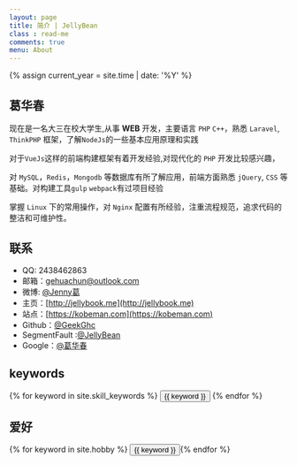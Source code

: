 ```yaml
---
layout: page
title: 简介 | JellyBean
class : read-me
comments: true
menu: About
---
```

{% assign current_year = site.time | date: '%Y' %}

## 葛华春

现在是一名大三在校大学生,从事 **WEB** 开发，主要语言 `PHP` `C++`，熟悉 `Laravel`, `ThinkPHP` 框架，了解`NodeJs`的一些基本应用原理和实践

对于`VueJs`这样的前端构建框架有着开发经验,对现代化的 `PHP` 开发比较感兴趣，

对 `MySQL`，`Redis`，`Mongodb` 等数据库有所了解应用，前端方面熟悉 `jQuery`, `CSS` 等基础。对构建工具`gulp` `webpack`有过项目经验

掌握 `Linux` 下的常用操作，对 `Nginx` 配置有所经验，注重流程规范，追求代码的整洁和可维护性。

## 联系

- QQ: 2438462863
- 邮箱：gehuachun@outlook.com
- 微博: [@Jenny葛](http://weibo.com/geekghc)
- 主页：[http://jellybook.me](http://jellybook.me)
- 站点：[https://kobeman.com](https://kobeman.com)
- Github：[@GeekGhc](https://github.com/GeekGhc)
- SegmentFault :[@JellyBean](https://segmentfault.com/u/jellygavin)
- Google：[@葛华春](https://plus.google.com/u/0/108390134136813492774)

## keywords
<div class="btn-inline">
{% for keyword in site.skill_keywords %} <button class="btn btn-outline" type="button">{{ keyword }}</button> {% endfor %}
</div>

## 爱好
<div class="btn-inline">
{% for keyword in site.hobby %} <button class="btn btn-outline" type="button">{{ keyword }}</button>{% endfor %}
</div>
